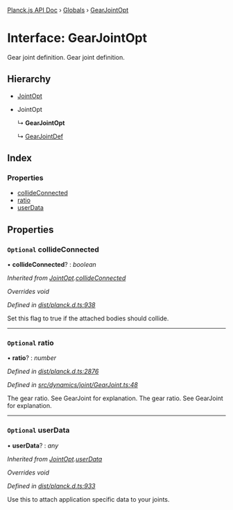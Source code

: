 [Planck.js API Doc](../README.md) › [Globals](../globals.md) › [GearJointOpt](gearjointopt.md)

# Interface: GearJointOpt

Gear joint definition.
Gear joint definition.

## Hierarchy

* [JointOpt](jointopt.md)

* JointOpt

  ↳ **GearJointOpt**

  ↳ [GearJointDef](gearjointdef.md)

## Index

### Properties

* [collideConnected](gearjointopt.md#optional-collideconnected)
* [ratio](gearjointopt.md#optional-ratio)
* [userData](gearjointopt.md#optional-userdata)

## Properties

### `Optional` collideConnected

• **collideConnected**? : *boolean*

*Inherited from [JointOpt](jointopt.md).[collideConnected](jointopt.md#optional-collideconnected)*

*Overrides void*

*Defined in [dist/planck.d.ts:938](https://github.com/shakiba/planck.js/blob/6a5d3be/dist/planck.d.ts#L938)*

Set this flag to true if the attached bodies
should collide.

___

### `Optional` ratio

• **ratio**? : *number*

*Defined in [dist/planck.d.ts:2876](https://github.com/shakiba/planck.js/blob/6a5d3be/dist/planck.d.ts#L2876)*

*Defined in [src/dynamics/joint/GearJoint.ts:48](https://github.com/shakiba/planck.js/blob/6a5d3be/src/dynamics/joint/GearJoint.ts#L48)*

The gear ratio. See GearJoint for explanation.
The gear ratio. See GearJoint for explanation.

___

### `Optional` userData

• **userData**? : *any*

*Inherited from [JointOpt](jointopt.md).[userData](jointopt.md#optional-userdata)*

*Overrides void*

*Defined in [dist/planck.d.ts:933](https://github.com/shakiba/planck.js/blob/6a5d3be/dist/planck.d.ts#L933)*

Use this to attach application specific data to your joints.
